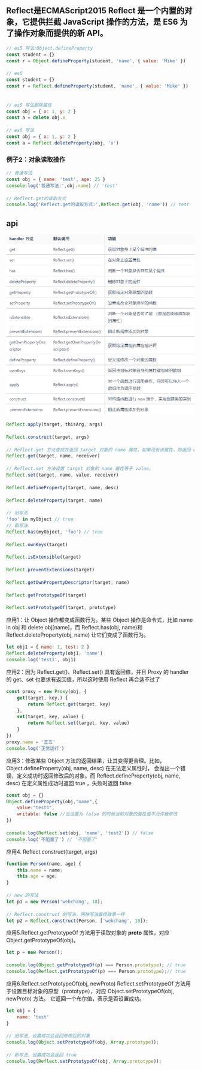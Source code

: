 ## Reflect是ECMAScript2015 Reflect 是一个内置的对象，它提供拦截 JavaScript 操作的方法，是 ES6 为了操作对象而提供的新 API。
```javaScript
// es5 写法:Object.defineProperty
const student = {}
const r = Object.defineProperty(student, 'name', { value: 'Mike' })

// es6
const student = {}
const r = Reflect.defineProperty(student, 'name', { value: 'Mike' })


// es5 写法删除属性
const obj = { x: 1, y: 2 }
const a = delete obj.x

// es6 写法
const obj = { x: 1, y: 2 }
const a = Reflect.deleteProperty(obj, 'x')
```

### 例子2：对象读取操作
```javaScript
// 普通写法
const obj = { name: 'test', age: 25 }
console.log('普通写法:',obj.name) // 'test'

// Reflect.get的读取方式
console.log('Reflect.get的读取方式:',Reflect.get(obj, 'name')) // test
```

## api
![](./img/Reflect-api.png)
```javaScript
Reflect.apply(target, thisArg, args)

Reflect.construct(target, args)

// Reflect.get 方法查找并返回 target 对象的 name 属性，如果没有该属性，则返回 undefined。
Reflect.get(target, name, receiver)

// Reflect.set 方法设置 target 对象的 name 属性等于 value。
Reflect.set(target, name, value, receiver)

Reflect.defineProperty(target, name, desc)

Reflect.deleteProperty(target, name)

// 旧写法
'foo' in myObject // true
// 新写法
Reflect.has(myObject, 'foo') // true

Reflect.ownKeys(target)

Reflect.isExtensible(target)

Reflect.preventExtensions(target)

Reflect.getOwnPropertyDescriptor(target, name)

Reflect.getPrototypeOf(target)

Reflect.setPrototypeOf(target, prototype)
```

应用1：让 Object 操作都变成函数行为。某些 Object 操作是命令式，比如 name in obj 和 delete obj[name]，而 Reflect.has(obj, name)和 Reflect.deleteProperty(obj, name) 让它们变成了函数行为。
```javaScript
let obj1 = { name: 1, test: 2 }
Reflect.deleteProperty(obj1, 'name')
console.log('test1', obj1)
```


应用2：因为 Reflect.get()、Reflect.set() 具有返回值，并且 Proxy 的 handler 的 get、set 也要求有返回值，所以这时使用 Reflect 再合适不过了

```javaScript
const proxy = new Proxy(obj, {
    get(target, key,) {
        return Reflect.get(target, key)
    },
    set(target, key, value) {
        return Reflect.set(target, key, value)
    }
})
proxy.name = '王五'
console.log('正常运行')
```


应用3：修改某些 Object 方法的返回结果，让其变得更合理。比如，Object.defineProperty(obj, name, desc) 在无法定义属性时，
会抛出一个错误，定义成功时返回修改后的对象。而 Reflect.defineProperty(obj, name, desc) 在定义属性成功时返回 true ，失败时返回 false
```javaScript
const obj = {}
Object.defineProperty(obj,"name",{
    value:"test1",
    writable: false //当设置为 false 的时候当前对象的属性值不允许被修改
})

console.log(Reflect.set(obj, 'name', 'test2')) // false
console.log('不阻塞了') // '不阻塞了'
```


应用4. Reflect.construct(target, args)
```javaScript
function Person(name, age) {
    this.name = name;
    this.age = age;
}

// new 的写法
let p1 = new Person('webchang', 18);

// Reflect.construct 的写法，两种写法最终效果一样
let p2 = Reflect.construct(Person, ['webchang', 18]);
```

应用5.Reflect.getPrototypeOf 方法用于读取对象的 __proto__ 属性，对应 Object.getPrototypeOf(obj)。
```javaScript
let p = new Person();

console.log(Object.getPrototypeOf(p) === Person.prototype); // true
console.log(Reflect.getPrototypeOf(p) === Person.prototype);// true
```


应用6.Reflect.setPrototypeOf(obj, newProto)
Reflect.setPrototypeOf 方法用于设置目标对象的原型（prototype），对应 Object.setPrototypeOf(obj, newProto) 方法。
它返回一个布尔值，表示是否设置成功。
```javaScript
let obj = {
    name: 'test'
}

// 旧写法，设置成功会返回修改后的对象
console.log(Object.setPrototypeOf(obj, Array.prototype));

// 新写法，设置成功会返回 true
console.log(Reflect.setPrototypeOf(obj, Array.prototype));
```

